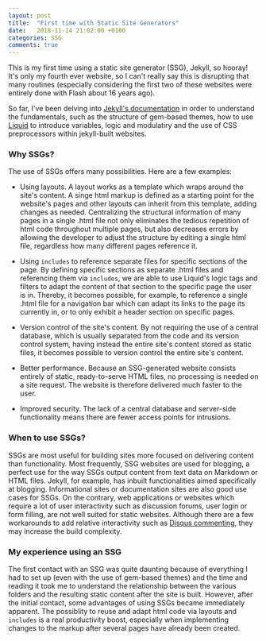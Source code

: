 ```yaml
---
layout: post
title:  "First time with Static Site Generators"
date:   2018-11-14 21:02:00 +0100
categories: SSG
comments: true
---
```

This is my first time using a static site generator (SSG), Jekyll, so hooray! It's only my fourth ever website, so I can't really say this is disrupting that many routines (especially considering the first two of these websites were entirely done with Flash about 16 years ago).

So far, I've been delving into [Jekyll's documentation](https://jekyllrb.com/docs/ "Jekyll's Documentation") in order to understand the fundamentals, such as the structure of gem-based themes, how to use [Liquid](https://shopify.github.io/liquid/ "Liquid templating language") to introduce variables, logic and modulatiry and the use of CSS preprocessors within jekyll-built websites.

### Why SSGs? ###

The use of SSGs offers many possibilities. Here are a few examples:
+ Using layouts. A layout works as a template which wraps around the site's content. A singe html markup is defined as a starting point for the website's pages and other layouts can inherit from this template, adding changes as needed. Centralizing the structural information of many pages in a single .html file not only eliminates the tedious repetition of html code throughout multiple pages, but also decreases errors by allowing the developer to adjust the structure by editing a single html file, regardless how many different pages reference it.

+ Using `includes` to reference separate files for specific sections of the page. By defining specific sections as separate .html files and referencing them via `includes`, we are able to use Liquid's logic tags and filters to adapt the content of that section to the specific page the user is in. Thereby, it becomes possible, for example, to reference a single .html file for a navigation bar which can adapt its links to the page its currently in, or to only exhibit a header section on specific pages.

+ Version control of the site's content. By not requiring the use of a central database, which is usually separated from the code and its version control system, having instead the entire site's content stored as static files, it becomes possible to version control the entire site's content.

+ Better performance. Because an SSG-generated website consists entirely of static, ready-to-serve HTML files, no processing is needed on a site request. The website is therefore delivered much faster to the user.

+ Improved security. The lack of a central database and server-side functionality means there are fewer access points for intrusions.

### When to use SSGs? ###

SSGs are most useful for building sites more focused on delivering content than functionality. Most frequently, SSG websites are used for blogging, a perfect use for the way SSGs output content from text  data on Markdown or HTML files. Jekyll, for example, has inbuilt functionalities aimed specifically at blogging. Informational sites or documentation sites are also good use cases for SSGs. On the contrary, web applications or websites which require a lot of user interactivity such as discussion forums, user login or form filling, are not well suited for static websites. Although there are a few workarounds to add relative interactivity such as [Disqus commenting](https://disqus.com/ "Disqus"), they may increase the build complexity.

### My experience using an SSG ###

The first contact with an SSG was quite daunting because of everything I had to set up (even with the use of gem-based themes) and the time and reading it took me to understand the relationship between the various folders and the resulting static content after the site is built. However, after the initial contact, some advantages of using SSGs became immediately apparent. The possiblity to reuse and adapt html code via layouts and `includes` is a real productivity boost, especially when implementing changes to the markup after several pages have already been created.